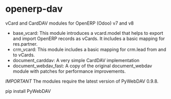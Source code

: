 openerp-dav
===========

vCard and CardDAV modules for OpenERP (Odoo) v7 and v8

* base_vcard: This module introduces a vcard.model that helps to export and import OpenERP records as vCards. It includes a basic mapping for res.partner.
* crm_vcard: This module includes a basic mapping for crm.lead from and to vCards.
* document_carddav: A very simple CardDAV implementation
* document_webdav_fast: A copy of the original document_webdav module with patches for performance improvements.

*IMPORTANT* The modules require the latest version of PyWebDAV 0.9.8.

pip install PyWebDAV


